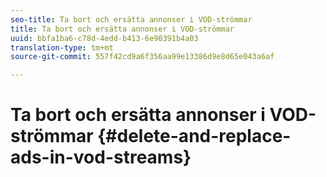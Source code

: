 ```yaml
---
seo-title: Ta bort och ersätta annonser i VOD-strömmar
title: Ta bort och ersätta annonser i VOD-strömmar
uuid: bbfa1ba6-c78d-4edd-b413-6e90391b4a03
translation-type: tm+mt
source-git-commit: 557f42cd9a6f356aa99e13386d9e8d65e043a6af

---
```



# Ta bort och ersätta annonser i VOD-strömmar {#delete-and-replace-ads-in-vod-streams}
